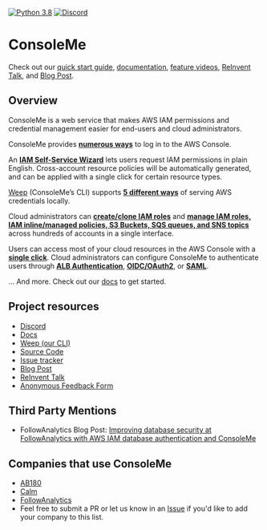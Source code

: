 [![Python 3.8](https://img.shields.io/badge/python-3.8-blue.svg)](https://www.python.org/downloads/release/python-386/)
[![Discord](https://img.shields.io/discord/730908778299523072?label=Discord&logo=discord&style=flat-square)](https://discord.gg/nQVpNGGkYu)

# ConsoleMe

Check out our [quick start guide](https://hawkins.gitbook.io/consoleme/quick-start), [documentation](https://hawkins.gitbook.io/consoleme/), [feature videos](https://hawkins.gitbook.io/consoleme/feature-videos), [ReInvent Talk](https://www.youtube.com/watch?v=fXNRYcNyw0c&t=5s), and [Blog Post](https://netflixtechblog.com/consoleme-a-central-control-plane-for-aws-permissions-and-access-fd09afdd60a8).

## Overview

ConsoleMe is a web service that makes AWS IAM permissions and credential management easier for end-users and cloud administrators.

ConsoleMe provides [**numerous ways**](https://hawkins.gitbook.io/consoleme/feature-videos/credentials/aws-console-login) to log in to the AWS Console.

An [**IAM Self-Service Wizard**](https://hawkins.gitbook.io/consoleme/feature-videos/policy-management/self-service-iam-wizard) lets users request IAM permissions in plain English. Cross-account resource policies will be automatically generated, and can be applied with a single click for certain resource types.

[Weep](https://github.com/Netflix/weep) (ConsoleMe’s CLI) supports [**5 different ways**](https://hawkins.gitbook.io/consoleme/weep-cli/cli) of serving AWS credentials locally.

Cloud administrators can [**create/clone IAM roles**](https://hawkins.gitbook.io/consoleme/feature-videos/policy-management/role-creation-and-cloning) and [**manage IAM roles, IAM inline/managed policies, S3 Buckets, SQS queues, and SNS topics**](https://hawkins.gitbook.io/consoleme/feature-videos/policy-management/policy-editor-for-iam-sqs-sns-and-s3) across hundreds of accounts in a single interface.

Users can access most of your cloud resources in the AWS Console with a [**single click**](https://hawkins.gitbook.io/consoleme/feature-videos/policy-management/multi-account-policies-management).
Cloud administrators can configure ConsoleMe to authenticate users through [**ALB Authentication**](https://hawkins.gitbook.io/consoleme/configuration/authentication-and-authorization/alb-auth), [**OIDC/OAuth2**](https://hawkins.gitbook.io/consoleme/configuration/authentication-and-authorization/oidc-oauth2-okta), or [**SAML**](https://hawkins.gitbook.io/consoleme/configuration/authentication-and-authorization/saml-auth0).

… And more. Check out our [docs](https://hawkins.gitbook.io/consoleme/) to get started.

## Project resources

- [Discord](https://discord.gg/nQVpNGGkYu)
- [Docs](https://hawkins.gitbook.io/consoleme/)
- [Weep (our CLI)](https://github.com/netflix/weep)
- [Source Code](https://github.com/netflix/consoleme)
- [Issue tracker](https://github.com/netflix/consoleme/issues)
- [Blog Post](https://netflixtechblog.com/consoleme-a-central-control-plane-for-aws-permissions-and-access-fd09afdd60a8)
- [ReInvent Talk](https://www.youtube.com/watch?v=fXNRYcNyw0c&t=5s)
- [Anonymous Feedback Form](https://forms.gle/JVgmHVua3Tr7JVsr9)

## Third Party Mentions

- FollowAnalytics Blog Post: [Improving database security at FollowAnalytics with AWS IAM database authentication and ConsoleMe](https://medium.com/followanalytics/improving-database-security-at-followanalytics-with-aws-iam-database-authentication-and-consoleme-d00ea8a6edef)

## Companies that use ConsoleMe

- [AB180](https://en.ab180.co/)
- [Calm](https://www.calm.com/)
- [FollowAnalytics](https://followanalytics.com/)
- Feel free to submit a PR or let us know in an [Issue](https://github.com/Netflix/consoleme/issues) if you'd like to add your company to this list.
